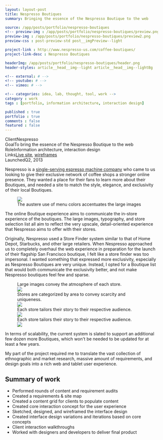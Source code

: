```yaml
---
layout: layout-post
title: Nespresso Boutiques
summary: Bringing the essence of the Nespresso Boutique to the web 

source: /app/posts/portfolio/nespresso-boutiques
<!-- preview-img : /app/posts/portfolio/nespresso-boutiques/preview.png -->
preview-img : /app/posts/portfolio/nespresso-boutiques/preview2.png
preview-css : post-preview-std post__imgPreview--light

project-link : http://www.nespresso-us.com/coffee-boutiques/
project-link-desc : Nespresso Boutiques

headerImg: /app/posts/portfolio/nespresso-boutiques/header.png
header-styles: article__head__img--light article__head__img--lightBg

<!-- external: # -->
<!-- youtube: # -->
<!-- vimeo: # -->

<!-- categories: idea, lab, thought, tool, work -->
category : work
tags : [portfolio, information architecture, interaction design]

published : true
portfolio : true
comments : false
featured : false
---
```


<div class="callout">
  <div class="callout--row">
     <span class="title">Client</span><span class="content">Nespresso</span>
  </div>

  <div class="callout--row">
     <span class="title">Goal</span><span class="content">To bring the essence of the Nespresso Boutique to the web</span>
  </div>

  <div class="callout--row">
     <span class="title">Role</span><span class="content">Information architecture, interaction design</span>
  </div>

  <div class="callout--row">
     <span class="title">Links</span><span class="content"><a href="http://www.nespresso-us.com/coffee-boutiques/">Live site</a>, <a href="http://share.axure.com/3GTDZ6/">wireframes</a></span>
  </div>

  <div class="callout--row">
     <span class="title">Launched</span><span class="content">Q2, 2013</span>
  </div>
</div>



<p class="dropcap">Nespresso is a <a href="http://www.nespresso-us.com/boutique/">single-serving espresso machine company</a> who came to us looking to give their exclusive network of coffee shops a stronger online presence. They wanted a place for their fans to learn more about their Boutiques, and needed a site to match the style, elegance, and exclusivity of their local Boutiques.</p>

<figure class="figure-wide"><a href="{{page.source}}/nespresso-home.png">
<img src="{{page.source}}/nespresso-home_sm.png" /></a><figcaption>The austere use of menu colors accentuates the large images</figcaption>
</figure>

The online Boutique experience aims to communicate the in-store experience of the boutiques. The large images, typography, and store selection list all aim to reflect the very upscale, detail-oriented experience that Nespresso aims to offer with their stores. 

Originally, Nespresso used a Store Finder system similar to that of Home Depot, Starbucks, and other large retailers. When Nespresso approached us to completely overhaul the web experience in preparation for the launch of their flagship San Francisco boutique, I felt like a store finder was too impersonal. I wanted something that expressed more exclusivity, especially as Nespresso Boutiques are very unique. Instead, I opted for a Boutique list that would both communicate the exclusivity better, and not make Nespresso boutiques feel few and sparse. 


<figure class="figure-wide">
  <div class="royalSlider rsMinW show-adjacent slider ">
    <div class="rsContent">
      <img class="rsImg" src="{{page.source}}/gallery.png" alt="" >
      <div class="rsCaption">Large images convey the atmosphere of each store.</div>
      <img src="{{page.source}}/gallery.png" class="rsTmb" />
    </div>
    <div class="rsContent">
      <img class="rsImg" src="{{page.source}}/stores.png" alt="" >
      <div class="rsCaption">Stores are categorized by area to convey scarcity and uniqueness.</div>
      <img src="{{page.source}}/stores.png" class="rsTmb" />
    </div>
    <div class="rsContent">
      <img class="rsImg" src="{{page.source}}/store.png" alt="" >
      <div class="rsCaption">Each store tailors their story to their respective audience.</div>
      <img src="{{page.source}}/store.png" class="rsTmb" />
    </div>
    <div class="rsContent">
      <img class="rsImg" src="{{page.source}}/5.png" alt="" >
      <div class="rsCaption">Each store tailors their story to their respective audience.</div>
      <img src="{{page.source}}/5.png" class="rsTmb" />
    </div>
  </div>
</figure>


In terms of scalability, the current system is slated to support an additional few dozen more Boutiques, which won't be needed to be updated for at least a few years. 

My part of the project required me to translate the vast collection of ethnographic and market research, massive amount of requirements, and design goals into a rich web and tablet user experience.


<div class="callout">
  <h2 class="no-margin">Summary of work</h2>
  <div class="callout--row">
    <ul>
      <li>Performed rounds of content and requirement audits</li>
      <li>Created a requirements &amp; site map</li>
      <li>Created a content grid for clients to populate content</li>
      <li>Created core interaction concept for the user experience</li>
      <li>Sketched, designed, and wireframed the interface design</li>
      <li>Created interface design variations and iterations based on core concepts</li>
      <li>Client interaction walkthroughs</li>
      <li>Worked with designers and developers to deliver final product</li>
    </ul>
  </div>
</div>



